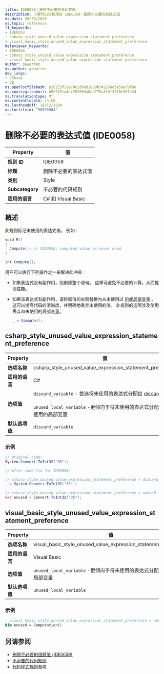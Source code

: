 ```yaml
---
title: IDE0058：删除不必要的表达式值
description: 了解代码分析规则 IDE0058：删除不必要的表达式值
ms.date: 09/30/2020
ms.topic: reference
f1_keywords:
- IDE0058
- csharp_style_unused_value_expression_statement_preference
- visual_basic_style_unused_value_expression_statement_preference
helpviewer_keywords:
- IDE0058
- csharp_style_unused_value_expression_statement_preference
- visual_basic_style_unused_value_expression_statement_preference
author: gewarren
ms.author: gewarren
dev_langs:
- CSharp
- VB
ms.openlocfilehash: a26215f1ce7062d9eb1869b342269d3a59e79f8e
ms.sourcegitcommit: b59237ca4ec763969a0dd775a3f8f39f8c59fe24
ms.translationtype: MT
ms.contentlocale: zh-CN
ms.lasthandoff: 10/12/2020
ms.locfileid: "96590964"
---
```

# <a name="remove-unnecessary-expression-value-ide0058"></a>删除不必要的表达式值 (IDE0058) 

|Property|值|
|-|-|
| **规则 ID** | IDE0058 |
| **标题** | 删除不必要的表达式值 |
| **类别** | Style |
| **Subcategory** | 不必要的代码规则 |
| **适用的语言** | C# 和 Visual Basic |

## <a name="overview"></a>概述

此规则标记未使用的表达式值。 例如：

```csharp
void M()
{
  Compute(); // IDE0058: computed value is never used.
}

int Compute();
```

用户可以执行下列操作之一来解决此冲突：

- 如果表达式没有副作用，则删除整个语句。 这样可避免不必要的计算，从而提高性能。

- 如果该表达式有副作用，请将赋值的左侧替换为从未使用过 [的或局部变量](../../../csharp/discards.md) 。 这可以提高代码的清晰度，并明确地丢弃未使用的值。 此规则的选项涉及使用丢弃和未使用的局部变量。

  ```csharp
  _ = Compute();
  ```

## <a name="csharp_style_unused_value_expression_statement_preference"></a>csharp_style_unused_value_expression_statement_preference

|Property|值|
|-|-|
| **选项名称** | csharp_style_unused_value_expression_statement_preference
| **适用的语言** | C# |
| **选项值** | `discard_variable` - 首选将未使用的表达式分配给 [discard](../../../csharp/discards.md) <br /><br />`unused_local_variable` -更倾向于将未使用的表达式分配给从未使用的局部变量 |
| **默认选项值** | `discard_variable` |

### <a name="example"></a>示例

```csharp
// Original code:
System.Convert.ToInt32("35");

// After code fix for IDE0058:

// csharp_style_unused_value_expression_statement_preference = discard_variable
_ = System.Convert.ToInt32("35");

// csharp_style_unused_value_expression_statement_preference = unused_local_variable
var unused = Convert.ToInt32("35");
```

## <a name="visual_basic_style_unused_value_expression_statement_preference"></a>visual_basic_style_unused_value_expression_statement_preference

|Property|值|
|-|-|
| **选项名称** | visual_basic_style_unused_value_expression_statement_preference
| **适用的语言** | Visual Basic |
| **选项值** | `unused_local_variable` -更倾向于将未使用的表达式分配给从未使用的局部变量 |
| **默认选项值** | `unused_local_variable` |

### <a name="example"></a>示例

```vb
' visual_basic_style_unused_value_expression_statement_preference = unused_local_variable
Dim unused = Computation()
```

## <a name="see-also"></a>另请参阅

- [删除不必要的值赋值 (IDE0059) ](ide0059.md)
- [不必要的代码规则](unnecessary-code-rules.md)
- [代码样式规则参考](index.md)
